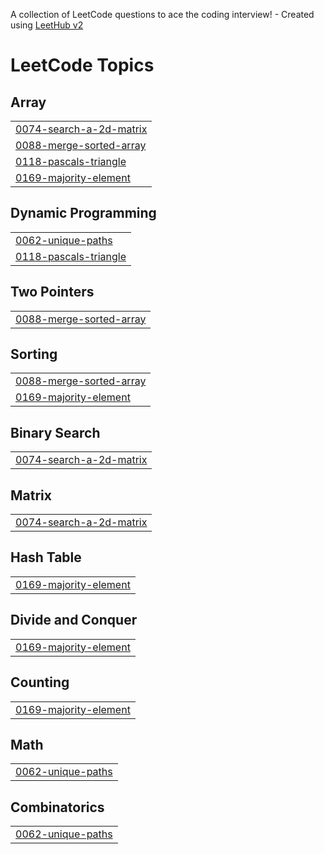 A collection of LeetCode questions to ace the coding interview! - Created using [LeetHub v2](https://github.com/arunbhardwaj/LeetHub-2.0)
<!---LeetCode Topics Start-->
# LeetCode Topics
## Array
|  |
| ------- |
| [0074-search-a-2d-matrix](https://github.com/Mohanraj1805/leet-code/tree/master/0074-search-a-2d-matrix) |
| [0088-merge-sorted-array](https://github.com/Mohanraj1805/leet-code/tree/master/0088-merge-sorted-array) |
| [0118-pascals-triangle](https://github.com/Mohanraj1805/leet-code/tree/master/0118-pascals-triangle) |
| [0169-majority-element](https://github.com/Mohanraj1805/leet-code/tree/master/0169-majority-element) |
## Dynamic Programming
|  |
| ------- |
| [0062-unique-paths](https://github.com/Mohanraj1805/leet-code/tree/master/0062-unique-paths) |
| [0118-pascals-triangle](https://github.com/Mohanraj1805/leet-code/tree/master/0118-pascals-triangle) |
## Two Pointers
|  |
| ------- |
| [0088-merge-sorted-array](https://github.com/Mohanraj1805/leet-code/tree/master/0088-merge-sorted-array) |
## Sorting
|  |
| ------- |
| [0088-merge-sorted-array](https://github.com/Mohanraj1805/leet-code/tree/master/0088-merge-sorted-array) |
| [0169-majority-element](https://github.com/Mohanraj1805/leet-code/tree/master/0169-majority-element) |
## Binary Search
|  |
| ------- |
| [0074-search-a-2d-matrix](https://github.com/Mohanraj1805/leet-code/tree/master/0074-search-a-2d-matrix) |
## Matrix
|  |
| ------- |
| [0074-search-a-2d-matrix](https://github.com/Mohanraj1805/leet-code/tree/master/0074-search-a-2d-matrix) |
## Hash Table
|  |
| ------- |
| [0169-majority-element](https://github.com/Mohanraj1805/leet-code/tree/master/0169-majority-element) |
## Divide and Conquer
|  |
| ------- |
| [0169-majority-element](https://github.com/Mohanraj1805/leet-code/tree/master/0169-majority-element) |
## Counting
|  |
| ------- |
| [0169-majority-element](https://github.com/Mohanraj1805/leet-code/tree/master/0169-majority-element) |
## Math
|  |
| ------- |
| [0062-unique-paths](https://github.com/Mohanraj1805/leet-code/tree/master/0062-unique-paths) |
## Combinatorics
|  |
| ------- |
| [0062-unique-paths](https://github.com/Mohanraj1805/leet-code/tree/master/0062-unique-paths) |
<!---LeetCode Topics End-->